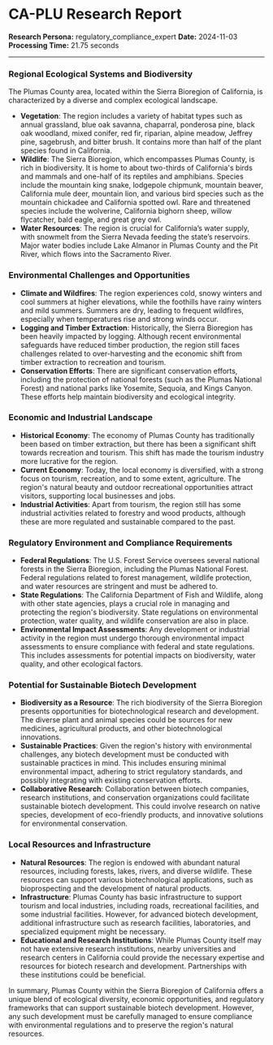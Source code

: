 # CA-PLU Research Report

**Research Persona:** regulatory_compliance_expert
**Date:** 2024-11-03
**Processing Time:** 21.75 seconds

---

### Regional Ecological Systems and Biodiversity

The Plumas County area, located within the Sierra Bioregion of California, is characterized by a diverse and complex ecological landscape.

- **Vegetation**: The region includes a variety of habitat types such as annual grassland, blue oak savanna, chaparral, ponderosa pine, black oak woodland, mixed conifer, red fir, riparian, alpine meadow, Jeffrey pine, sagebrush, and bitter brush. It contains more than half of the plant species found in California.
- **Wildlife**: The Sierra Bioregion, which encompasses Plumas County, is rich in biodiversity. It is home to about two-thirds of California's birds and mammals and one-half of its reptiles and amphibians. Species include the mountain king snake, lodgepole chipmunk, mountain beaver, California mule deer, mountain lion, and various bird species such as the mountain chickadee and California spotted owl. Rare and threatened species include the wolverine, California bighorn sheep, willow flycatcher, bald eagle, and great grey owl.
- **Water Resources**: The region is crucial for California’s water supply, with snowmelt from the Sierra Nevada feeding the state’s reservoirs. Major water bodies include Lake Almanor in Plumas County and the Pit River, which flows into the Sacramento River.

### Environmental Challenges and Opportunities

- **Climate and Wildfires**: The region experiences cold, snowy winters and cool summers at higher elevations, while the foothills have rainy winters and mild summers. Summers are dry, leading to frequent wildfires, especially when temperatures rise and strong winds occur.
- **Logging and Timber Extraction**: Historically, the Sierra Bioregion has been heavily impacted by logging. Although recent environmental safeguards have reduced timber production, the region still faces challenges related to over-harvesting and the economic shift from timber extraction to recreation and tourism.
- **Conservation Efforts**: There are significant conservation efforts, including the protection of national forests (such as the Plumas National Forest) and national parks like Yosemite, Sequoia, and Kings Canyon. These efforts help maintain biodiversity and ecological integrity.

### Economic and Industrial Landscape

- **Historical Economy**: The economy of Plumas County has traditionally been based on timber extraction, but there has been a significant shift towards recreation and tourism. This shift has made the tourism industry more lucrative for the region.
- **Current Economy**: Today, the local economy is diversified, with a strong focus on tourism, recreation, and to some extent, agriculture. The region's natural beauty and outdoor recreational opportunities attract visitors, supporting local businesses and jobs.
- **Industrial Activities**: Apart from tourism, the region still has some industrial activities related to forestry and wood products, although these are more regulated and sustainable compared to the past.

### Regulatory Environment and Compliance Requirements

- **Federal Regulations**: The U.S. Forest Service oversees several national forests in the Sierra Bioregion, including the Plumas National Forest. Federal regulations related to forest management, wildlife protection, and water resources are stringent and must be adhered to.
- **State Regulations**: The California Department of Fish and Wildlife, along with other state agencies, plays a crucial role in managing and protecting the region's biodiversity. State regulations on environmental protection, water quality, and wildlife conservation are also in place.
- **Environmental Impact Assessments**: Any development or industrial activity in the region must undergo thorough environmental impact assessments to ensure compliance with federal and state regulations. This includes assessments for potential impacts on biodiversity, water quality, and other ecological factors.

### Potential for Sustainable Biotech Development

- **Biodiversity as a Resource**: The rich biodiversity of the Sierra Bioregion presents opportunities for biotechnological research and development. The diverse plant and animal species could be sources for new medicines, agricultural products, and other biotechnological innovations.
- **Sustainable Practices**: Given the region's history with environmental challenges, any biotech development must be conducted with sustainable practices in mind. This includes ensuring minimal environmental impact, adhering to strict regulatory standards, and possibly integrating with existing conservation efforts.
- **Collaborative Research**: Collaboration between biotech companies, research institutions, and conservation organizations could facilitate sustainable biotech development. This could involve research on native species, development of eco-friendly products, and innovative solutions for environmental conservation.

### Local Resources and Infrastructure

- **Natural Resources**: The region is endowed with abundant natural resources, including forests, lakes, rivers, and diverse wildlife. These resources can support various biotechnological applications, such as bioprospecting and the development of natural products.
- **Infrastructure**: Plumas County has basic infrastructure to support tourism and local industries, including roads, recreational facilities, and some industrial facilities. However, for advanced biotech development, additional infrastructure such as research facilities, laboratories, and specialized equipment might be necessary.
- **Educational and Research Institutions**: While Plumas County itself may not have extensive research institutions, nearby universities and research centers in California could provide the necessary expertise and resources for biotech research and development. Partnerships with these institutions could be beneficial.

In summary, Plumas County within the Sierra Bioregion of California offers a unique blend of ecological diversity, economic opportunities, and regulatory frameworks that can support sustainable biotech development. However, any such development must be carefully managed to ensure compliance with environmental regulations and to preserve the region's natural resources.